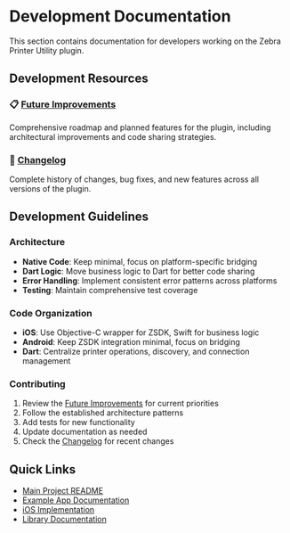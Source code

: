 # Development Documentation

This section contains documentation for developers working on the Zebra Printer Utility plugin.

## Development Resources

### 📋 [Future Improvements](TODO.md)
Comprehensive roadmap and planned features for the plugin, including architectural improvements and code sharing strategies.

### 📝 [Changelog](CHANGELOG.md)
Complete history of changes, bug fixes, and new features across all versions of the plugin.

## Development Guidelines

### Architecture
- **Native Code**: Keep minimal, focus on platform-specific bridging
- **Dart Logic**: Move business logic to Dart for better code sharing
- **Error Handling**: Implement consistent error patterns across platforms
- **Testing**: Maintain comprehensive test coverage

### Code Organization
- **iOS**: Use Objective-C wrapper for ZSDK, Swift for business logic
- **Android**: Keep ZSDK integration minimal, focus on bridging
- **Dart**: Centralize printer operations, discovery, and connection management

### Contributing
1. Review the [Future Improvements](TODO.md) for current priorities
2. Follow the established architecture patterns
3. Add tests for new functionality
4. Update documentation as needed
5. Check the [Changelog](CHANGELOG.md) for recent changes

## Quick Links

- [Main Project README](../../README.md)
- [Example App Documentation](../example/README.md)
- [iOS Implementation](../ios/README.md)
- [Library Documentation](../lib/README.md) 